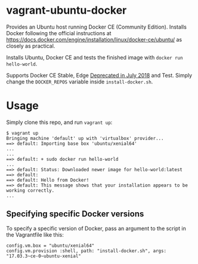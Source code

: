 # vagrant-ubuntu-docker

Provides an Ubuntu host running Docker CE (Community Edition). Installs Docker following the
official instructions at https://docs.docker.com/engine/installation/linux/docker-ce/ubuntu/
as closely as practical.

Installs Ubuntu, Docker CE and tests the finished image with `docker run hello-world`.

Supports Docker CE Stable, Edge [Deprecated in July 2018](https://docs.docker.com/edge/)
and Test. Simply change the `DOCKER_REPOS` variable inside `install-docker.sh`.

# Usage

Simply clone this repo, and run `vagrant up`:

```
$ vagrant up
Bringing machine 'default' up with 'virtualbox' provider...
==> default: Importing base box 'ubuntu/xenial64'
...
...
==> default: + sudo docker run hello-world
...
==> default: Status: Downloaded newer image for hello-world:latest
==> default: 
==> default: Hello from Docker!
==> default: This message shows that your installation appears to be working correctly.
...
```

## Specifying specific Docker versions

To specify a specific version of Docker, pass an argument to the script in the
Vagrantfile like this:

```
config.vm.box = "ubuntu/xenial64"
config.vm.provision :shell, path: "install-docker.sh", args: "17.03.3~ce-0~ubuntu-xenial"
```
